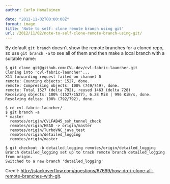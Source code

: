 ```yaml
---
author: Carlo Hamalainen

date: "2012-11-02T00:00:00Z"
format: image
title: 'Note to self: clone remote branch using git'
url: /2012/11/02/note-to-self-clone-remote-branch-using-git/
---
```

By default ``git branch`` doesn't show the remote branches for a cloned repo, so use ``git branch -a`` to see all of them and then make a local branch with a suitable name:

```
$ git clone git@github.com:CVL-dev/cvl-fabric-launcher.git
Cloning into 'cvl-fabric-launcher'...
X11 forwarding request failed on channel 0
remote: Counting objects: 1527, done.
remote: Compressing objects: 100% (749/749), done.
remote: Total 1527 (delta 792), reused 1463 (delta 728)
Receiving objects: 100% (1527/1527), 6.28 MiB | 996 KiB/s, done.
Resolving deltas: 100% (792/792), done.

$ cd cvl-fabric-launcher/
$ git branch -a
* master
  remotes/origin/CVLFAB45_ssh_tunnel_check
  remotes/origin/HEAD -> origin/master
  remotes/origin/TurboVNC_java_test
  remotes/origin/detailed_logging
  remotes/origin/master

$ git checkout -b detailed_logging remotes/origin/detailed_logging
Branch detailed_logging set up to track remote branch detailed_logging from origin.
Switched to a new branch 'detailed_logging'
```

Credit: <http://stackoverflow.com/questions/67699/how-do-i-clone-all-remote-branches-with-git>.
